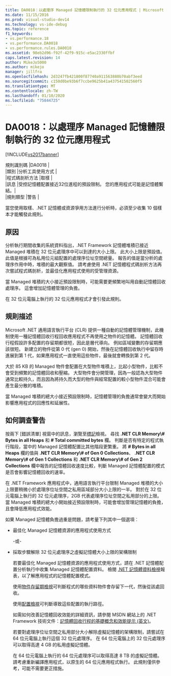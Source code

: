 ```yaml
---
title: DA0018：以處理序 Managed 記憶體限制執行的 32 位元應用程式 | Microsoft Docs
ms.date: 11/15/2016
ms.prod: visual-studio-dev14
ms.technology: vs-ide-debug
ms.topic: reference
f1_keywords:
- vs.performance.18
- vs.performance.DA0018
- vs.performance.rules.DA0018
ms.assetid: 98eb2d96-f92f-42f9-915c-e5ac2330ffbf
caps.latest.revision: 14
author: MikeJo5000
ms.author: mikejo
manager: jillfra
ms.openlocfilehash: 2d3247fb421800f87740a911563880b70abf3eed
ms.sourcegitcommit: c150d0be93b6f7ccbe9625b41a437541502560f5
ms.translationtype: MT
ms.contentlocale: zh-TW
ms.lasthandoff: 01/10/2020
ms.locfileid: "75844725"
---
```

# <a name="da0018-32-bit-application-running-at-process-managed-memory-limits"></a>DA0018：以處理序 Managed 記憶體限制執行的 32 位元應用程式
[!INCLUDE[vs2017banner](../includes/vs2017banner.md)]

規則識別碼 |DA0018 |  
|類別 |分析工具使用方式 |  
|程式碼剖析方法 |取樣 |  
|訊息 |受控記憶體配置接近32位進程的預設限制。 您的應用程式可能是記憶體繫結。|  
|規則類型 |警告 |  
  
 當您使用取樣、.NET 記憶體或資源爭用方法進行分析時，必須至少收集 10 個樣本才能觸發此規則。  
  
## <a name="cause"></a>原因  
 分析執行期間收集的系統資料指出，.NET Framework 記憶體堆積已接近 Managed 堆積在 32 位元處理序中可以到達的大小上限。 此大小上限是預設值。 此值是根據可為私用位元組配置的處理序位址空間總量。 報告的值是當分析的處理序作用中時，堆積的最大觀察值。 請考慮使用 .NET 記憶體程式碼剖析方法再次嘗試程式碼剖析，並最佳化應用程式使用的受管理資源。  
  
 當 Managed 堆積的大小接近預設限制時，可能需要更頻繁地叫用自動記憶體回收處理序。 這會增加記憶體管理的負擔。  
  
 在 32 位元電腦上執行的 32 位元應用程式才會引發此規則。  
  
## <a name="rule-description"></a>規則描述  
 Microsoft .NET 通用語言執行平台 (CLR) 提供一種自動的記憶體管理機制，此機制使用一種記憶體回收行程回收應用程式不再使用之物件的記憶體。 記憶體回收行程假設許多配置的存留期都很短，因此是層代導向。 例如區域變數的存留期應該很短。 新建立的物件從第 0 代 (gen 0) 開始，然後在記憶體回收執行中留存時進展到第 1 代，如果應用程式一直使用這些物件，最後就會轉換到第 2 代。  
  
 大於 85 KB 的 Managed 物件會配置在大型物件堆積上，比起小型物件，比較不會受到頻繁的記憶體回收和壓縮。 大型物件會分開管理，因為一般認為大型物件通常比較持久，而且因為將持久而大型的物件與經常配置的較小型物件混合可能會產生最分散的堆積。  
  
 當 Managed 堆積的總大小接近預設限制時，記憶體管理的負擔通常會變大而開始影響應用程式的回應性和延展性。  
  
## <a name="how-to-investigate-a-warning"></a>如何調查警告  
 按兩下 [錯誤清單] 視窗中的訊息，瀏覽至[標記](../profiling/marks-view.md)檢視。 尋找 **.NET CLR Memory\\# Bytes in all Heaps** 和 **# Total committed bytes** 欄。 判斷是否有特定的程式執行階段，當中的 Managed 記憶體配置比其他階段更繁重。 將 **# Bytes in all Heaps** 欄的值與 **.NET CLR Memory\\# of Gen 0 Collections**、 **.NET CLR Memory\\# of Gen 1 Collections** 和 **.NET CLR Memory\\# of Gen 2 Collections** 欄中報告的記憶體回收速度比較，判斷 Managed 記憶體配置的模式是否會影響記憶體回收的速率。  
  
 在 .NET Framework 應用程式中，通用語言執行平台限制 Managed 堆積的大小上限要稍微小於處理序位址空間之私用區域部分大小上限的一半。 對於在 32 位元電腦上執行的 32 位元處理序，2GB 代表處理序位址空間之私用部分的上限。 當 Managed 堆積的總大小開始接近預設限制時，可能會增加管理記憶體的負擔，且會降低應用程式效能。  
  
 如果 Managed 記憶體負擔過重是問題，請考量下列其中一個選項︰  
  
- 最佳化 Managed 記憶體資源的應用程式使用方式  
  
   -或-  
  
- 採取步驟解除 32 位元處理序之虛擬記憶體大小上限的架構限制  
  
  若要最佳化 Managed 記憶體資源的應用程式使用方式，請在 .NET 記憶體配置分析執行中收集 Managed 記憶體配置資料。 檢閱 [.NET 記憶體資料檢視](../profiling/dotnet-memory-data-views.md)報表，以了解應用程式的記憶體配置模式。  
  
  使用[物件存留期檢視](../profiling/object-lifetime-view.md)可判斷程式的哪些資料物件會存留下一代，然後從該處回收。  
  
  使用[配置檢視](../profiling/dotnet-memory-allocations-view.md)可判斷導致這些配置的執行路徑。  
  
  如需如何改善記憶體回收效能的詳細資訊，請參閱 MSDN 網站上的 .NET Framework 技術文件：[記憶體回收行程的基礎概念和效能提示 (英文)](https://msdn.microsoft.com/library/ms973837.aspx)。  
  
  若要對處理序位址空間之私用部分大小解除虛擬記憶體的架構限制，請嘗試在 64 位元電腦上執行這個 32 位元處理序。  在 64 位元電腦上的 32 位元處理序可以取得高達 4 GB 的私用虛擬記憶體。  
  
  在 64 位元電腦上執行的 64 位元處理序可以取得高達 8 TB 的虛擬記憶體。 請考慮重新編譯應用程式，以原生的 64 位元應用程式執行。 此規則僅供參考，可能不需要更正措施。
